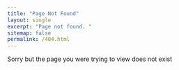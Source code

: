 ```yaml
---
title: "Page Not Found"
layout: single
excerpt: "Page not found. "
sitemap: false
permalink: /404.html
---
```

Sorry but the page you were trying to view does not exist
<script type="text/javascript">
  var GOOG_FIXURL_LANG = 'en';
  var GOOG_FIXURL_SITE = '{{ site.url }}'
</script>
<script type="text/javascript"
  src="//linkhelp.clients.google.com/tbproxy/lh/wm/fixurl.js">
</script>
